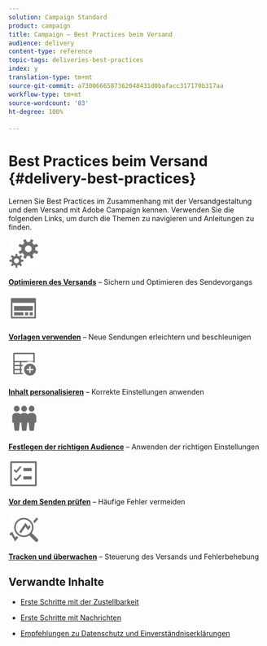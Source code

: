 ```yaml
---
solution: Campaign Standard
product: campaign
title: Campaign – Best Practices beim Versand
audience: delivery
content-type: reference
topic-tags: deliveries-best-practices
index: y
translation-type: tm+mt
source-git-commit: a7300666587362048431d0bafacc317170b317aa
workflow-type: tm+mt
source-wordcount: '83'
ht-degree: 100%

---
```



# Best Practices beim Versand {#delivery-best-practices}

Lernen Sie Best Practices im Zusammenhang mit der Versandgestaltung und dem Versand mit Adobe Campaign kennen. Verwenden Sie die folgenden Links, um durch die Themen zu navigieren und Anleitungen zu finden.

<img src="assets/do-not-localize/optimize.svg"  width="60px">

**[Optimieren des Versands](optimize-delivery.md)** – Sichern und Optimieren des Sendevorgangs

<img src="assets/do-not-localize/design.svg"  width="60px">

**[Vorlagen verwenden](use-templates.md)** – Neue Sendungen erleichtern und beschleunigen

<img src="assets/do-not-localize/custom.svg"  width="60px">

**[Inhalt personalisieren](optimize-delivery.md)** – Korrekte Einstellungen anwenden

<img src="assets/do-not-localize/profiles.svg"  width="60px">

**[Festlegen der richtigen Audience](define-the-right-audience.md)** – Anwenden der richtigen Einstellungen

<img src="assets/do-not-localize/start.svg"  width="60px">

**[Vor dem Senden prüfen](check-before-sending.md)** – Häufige Fehler vermeiden

<img src="assets/do-not-localize/troubleshoot.svg"  width="60px">

**[Tracken und überwachen](track-and-monitor.md)** – Steuerung des Versands und Fehlerbehebung

## Verwandte Inhalte

* [Erste Schritte mit der Zustellbarkeit](../../sending/using/about-deliverability.md)

* [Erste Schritte mit Nachrichten](../../channels/using/get-started-communication-channels.md)

* [Empfehlungen zu Datenschutz und Einverständniserklärungen](../../start/using/privacy.md)
